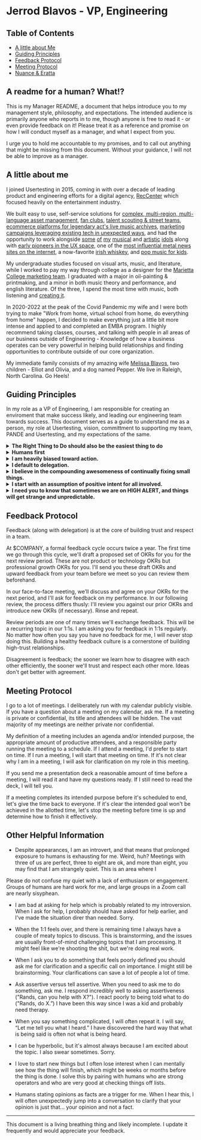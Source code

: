 
# Jerrod Blavos - VP, Engineering

## Table of Contents

- [A little about Me](#a-little-about-me)
- [Guiding Principles](#guiding-principles)
- [Feedback Protocol](#feedback-protocol)
- [Meeting Protocol](#meeting-protocol)
- [Nuance & Eratta](#nuance-and-errata)

## A readme for a human?  What!?

This is my Manager README, a document that helps introduce you to my management style, philosophy, and expectations. The intended audience is primarily anyone who reports in to me, though anyone is free to read it - or even provide feedback on it! Please treat it as a reference and promise on how I will conduct myself as a manager, and what I expect from you.

I urge you to hold me accountable to my promises, and to call out anything that might be missing from this document. Without your guidance, I will not be able to improve as a manager.

## A little about me

I joined Usertesting in 2015, coming in with over a decade of leading product and engineering efforts for a digital agency, [RecCenter](https://reccenter.com/) which focused heavily on the entertainment industry.

We built easy to use, self-service solutions for [complex, multi-region, multi-language asset management](https://www.wmg.com), [fan clubs](https://www.roadrunnerrecords.com), [talent scouting & street teams](https://www.redbullrecords.com), [ecommerce platforms for legendary act's live music archives](https://www.nytimes.com/2011/11/26/arts/music/fugazi-live-series-a-post-punk-bands-archive-of-shows.html),  [marketing campaigns leveraging existing tech in unexpected ways](https://www.nbcnews.com/id/wbna55011838), and had the opportunity to work alongside [some](https://smashingpumpkins.com) [of](https://www.coheedandcambria.com) [my]() [musical](https://www.gojira-music.com) and [artistic](https://www.paulfrank.com) [idols](https://en.wikipedia.org/wiki/Black_Francis) along with [early pioneers in the UX space](https://medium.com/@adaptivepath), one of the [most influential metal news sites on the internet](https://blabbermouth.net), a now-favorite [irish whiskey](https://www.coheedandcambria.com), and [pop music for kids](https://kidzbop.com).

My undergraduate studies focused on visual arts, music,  and literature, while I worked to pay my way through college as a designer for the [Marietta College marketing team](https://www.marietta.edu/communication-brand). I graduated with a major in oil-painting & printmaking, and a minor in both music theory and performance, and english literature. Of the three, I spend the most time with music, both listening and [creating it](https://soundcloud.com/blavos/sets/bound).

In 2020-2022 at the peak of the Covid Pandemic my wife and I were both trying to make "Work from home, virtual school from home, do everything from home" happen, I decided to make everything just a little bit more intense and applied to and completed an EMBA program. I highly recommend taking classes, courses, and talking with people in all areas of our business outside of Engineering - Knowledge of how a business operates can be very powerful in helping build relationships and finding opportunities to contribute outside of our core organization.

My immediate family consists of my amazing wife [Melissa Blavos](https://www.linkedin.com/in/mblavos/), two children - Elliot and Olivia, and a dog named Pepper. We live in Raleigh, North Carolina. Go Heels!

## Guiding Principles

In my role as a VP of Engineering, I am responsible for creating an enviroment that make success likely, and  leading our engineering team towards success. This document serves as a guide to understand me as a person, my role at Usertesting, vision, committment to supporting my team, PANDE and Usertesting, and my expectations of the same.

<details>

  <summary>
    <strong>The Right Thing to Do should also be the easiest thing to do</strong>
  </summary>

    • Compliance as code
    • Local & Build Automation
    • Health checks
    • Style guide enforcement
    • Custom Linters
    • Pre-commit hooks
    • Helpful, auto-fixing deprecation messages

</details>

<details>
  <summary>
    <strong>Humans first</strong>
  </summary>

  Happy, informed, and productive humans build a fantastic product. I optimize for humans. Other leaders will maximize the business, the technology, or any different number of essential facets. Ideological diversity is critical to an effective team. All perspectives are relevant, and we need all these leaders, but my bias is toward building productive humans.

</details>

<details>
  <summary>
    <strong>I am heavily biased toward action. </strong>
  </summary>
Long meetings where we endlessly debate potential directions are often valuable, but I believe starting is the best way to begin learning and progress. This is not always the correct strategy. This strategy annoys those who like to debate.
</details>

<details>
  <summary>
    <strong>I default to delegation. </strong>
  </summary>
 The delegation of increasingly large, complex, and high-risk projects to my team is the correct way to build trust and grow the team. If you feel a thing I've delegated to you is too large, complex, or risky, you should tell me, and I will help. You should know that I would not make this delegation choice if I did not believe you would be successful. I am always willing to help.
</details>

<details>
  <summary>
    <strong>I believe in the compounding awesomeness of continually fixing small things. </strong>
  </summary>
 I believe quality assurance is everyone's responsibility, and there are bugs to be fixed everywhere… all the time. This is everyone’s responsibility, and I will give you side-eye if I see you avoiding investing in quality.
</details>

<details>
  <summary>
    <strong>I start with an assumption of positive intent for all involved. </strong>
  </summary>
 This has worked out well for me over my career. Yes, even when the sky is falling, and the humans are panicking, I will open the meeting with a joke.
</details>

<details>
  <summary>
    <strong>I need you to know that sometimes we are on HIGH ALERT, and things will get strange and unpredictable. </strong>
  </summary>
There is an exception to many of my practices and principles, which is when we are in a HIGH ALERT situation. HIGH-ALERT conditions usually involve existential threats to our product, team, and/or company. During this time, my usual people, process, and product protocols are secondary to countering this threat. If it is not apparent, I will alert you that I am in this state, along with my best guess, when we are done. If I am constantly in this state, something is fundamentally broken in my strategy. You should tell me this. I might be so busy that I need the reminder.
</details>



## Feedback Protocol

Feedback (along with delegation) is at the core of building trust and respect in a team.

At $COMPANY, a formal feedback cycle occurs twice a year. The first time we go through this cycle, we'll draft a proposed set of OKRs for you for the next review period. These are not product or technology OKRs but professional growth OKRs for you. I'll send you these draft OKRs and upward feedback from your team before we meet so you can review them beforehand.

In our face-to-face meeting, we’ll discuss and agree on your OKRs for the next period, and I'll ask for feedback on my performance. In our following review, the process differs thusly: I'll review you against our prior OKRs and introduce new OKRs (if necessary). Rinse and repeat.

Review periods are one of many times we'll exchange feedback. This will be a recurring topic in our 1:1s. I am asking you for feedback in 1:1s regularly. No matter how often you say you have no feedback for me, I will never stop doing this. Building a healthy feedback culture is a cornerstone of building high-trust relationships.

Disagreement is feedback; the sooner we learn how to disagree with each other efficiently, the sooner we'll trust and respect each other more. Ideas don't get better with agreement.

## Meeting Protocol

I go to a lot of meetings. I deliberately run with my calendar publicly visible. If you have a question about a meeting on my calendar, ask me. If a meeting is private or confidential, its title and attendees will be hidden. The vast majority of my meetings are neither private nor confidential.

My definition of a meeting includes an agenda and/or intended purpose, the appropriate amount of productive attendees, and a responsible party running the meeting to a schedule. If I attend a meeting, I'd prefer to start on time. If I run a meeting, I will start that meeting on time. If it's not clear why I am in a meeting, I will ask for clarification on my role in this meeting.

If you send me a presentation deck a reasonable amount of time before a meeting, I will read it and have my questions ready. If I still need to read the deck, I will tell you.

If a meeting completes its intended purpose before it's scheduled to end, let's give the time back to everyone. If it's clear the intended goal won't be achieved in the allotted time, let's stop the meeting before time is up and determine how to finish it effectively.

## Other Helpful Information

- Despite appearances, I am an introvert, and that means that prolonged exposure to humans is exhausting for me. Weird, huh? Meetings with three of us are perfect, three to eight are ok, and more than eight, you may find that I am strangely quiet. This is an area where I

Please do not confuse my quiet with a lack of enthusiasm or engagement. Groups of humans are hard work for me, and large groups in a Zoom call are nearly sisyphean.

- I am bad at asking for help which is probably related to my introversion. When I ask for help, I probably should have asked for help earlier, and I've made the situation direr than needed. Sorry.

- When the 1:1 feels over, and there is remaining time I always have a couple of meaty topics to discuss. This is brainstorming, and the issues are usually front-of-mind challenging topics that I am processing. It might feel like we're shooting the shit, but we're doing real work.

- When I ask you to do something that feels poorly defined you should ask me for clarification and a specific call on importance. I might still be brainstorming. Your clarifications can save a lot of people a lot of time.

- Ask assertive versus tell assertive. When you need to ask me to do something, ask me. I respond incredibly well to asking assertiveness ("Rands, can you help with X?"). I react poorly to being told what to do ("Rands, do X.”) I have been this way since I was a kid and probably need therapy.

- When you say something complicated, I will often repeat it. I will say, “Let me tell you what I heard.” I have discovered the hard way that what is being said is often not what is being heard.

- I can be hyperbolic, but it's almost always because I am excited about the topic. I also swear sometimes. Sorry.

- I love to start new things but I often lose interest when I can mentally see how the thing will finish, which might be weeks or months before the thing is done. I solve this by pairing with humans who are strong operators and who are very good at checking things off lists.

- Humans stating opinions as facts are a trigger for me. When I hear this, I will often unexpectedly jump into a conversation to clarify that your opinion is just that… your opinion and not a fact.

---
This document is a living breathing thing and likely incomplete. I update it frequently and would appreciate your feedback.